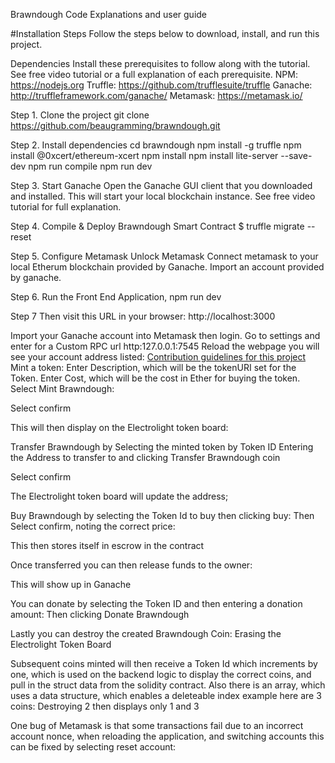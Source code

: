 
Brawndough Code Explanations and user guide

#Installation Steps Follow the steps below to download, install, and run this project.

Dependencies
Install these prerequisites to follow along with the tutorial. See free video tutorial or a full explanation of each prerequisite.
NPM: https://nodejs.org
Truffle: https://github.com/trufflesuite/truffle
Ganache: http://truffleframework.com/ganache/
Metamask: https://metamask.io/

Step 1. Clone the project
git clone https://github.com/beaugramming/brawndough.git

Step 2. Install dependencies
cd brawndough
npm install -g truffle
npm install @0xcert/ethereum-xcert
npm install
npm install lite-server --save-dev
npm run compile
npm run dev 

Step 3. Start Ganache
Open the Ganache GUI client that you downloaded and installed. This will start your local blockchain instance. See free video tutorial for full explanation.

Step 4. Compile & Deploy Brawndough Smart Contract
$ truffle migrate --reset 

Step 5. Configure Metamask
Unlock Metamask
Connect metamask to your local Etherum blockchain provided by Ganache.
Import an account provided by ganache.

Step 6. Run the Front End Application,
npm run dev

Step 7  Then visit this URL in your browser: http://localhost:3000








Import your Ganache account into Metamask then login.
Go to settings and enter for a Custom RPC url http:127.0.0.1:7545
Reload the webpage you will see your account address listed:
[Contribution guidelines for this project](img/1.png)
Mint a token:
Enter Description, which will be the tokenURI set for the Token.
Enter Cost, which will be the cost in Ether for buying the token.
Select Mint Brawndough:


Select confirm








This will then display on the Electrolight token board:

Transfer Brawndough by 
Selecting the minted token by Token ID
Entering the Address to transfer to and clicking Transfer Brawndough coin


Select confirm



The Electrolight token board will update the address;


Buy Brawndough by selecting the Token Id to buy then clicking buy:
Then Select confirm, noting the correct price:

This then stores itself in escrow in the contract

Once transferred you can then release funds to the owner:

This will show up in Ganache


You can donate by selecting the Token ID and then entering a donation amount:
Then clicking Donate Brawndough




Lastly you can destroy the created Brawndough Coin:
Erasing the Electrolight Token Board




Subsequent coins minted will then receive a Token Id which increments by one, which is used on the backend logic to display the correct coins, and pull in the struct data from the solidity contract. Also there is an array, which uses a data structure, which enables a deleteable index example here are 3 coins:
Destroying 2 then displays only 1 and 3

























One bug of Metamask is that some transactions fail due to an incorrect account nonce, when reloading the application, and switching accounts this can be fixed by selecting reset account:






